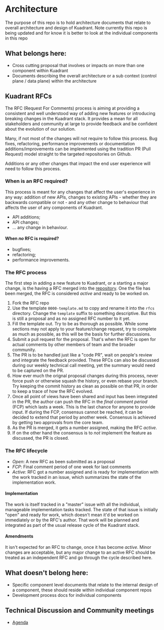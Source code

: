 # Architecture

The purpose of this repo is to hold architecture documents that relate to overall architecture and design of Kuadrant.
Note currently this repo is being updated and for know it is better to look at the individual components in this repo

## What belongs here:

- Cross cutting proposal that involves or impacts on more than one component within Kuadrant
- Documents describing the overall architecture or a sub context (control plane / data plane) within the architecture 

## Kuadrant RFCs

The RFC (Request For Comments) process is aiming at providing a consistent and well understood way of adding new features or introducing breaking changes in the Kuadrant stack. It provides a mean for all stakeholders and community at large to provide feedback and be confident about the evolution of our solution.

Many, if not most of the changes will not require to follow this process. Bug fixes, refactoring, performance improvements or documentation additions/improvements can be implemented using the tradition PR (Pull Request) model straight to the targeted repositories on Github. 

Additions or any other changes that impact the end user experience will need to follow this process.

### When is an RFC required?

This process is meant for any changes that affect the user's experience in any way: addition of new APIs, changes to existing APIs - whether they are backwards compatible or not - and any other change to behaviour that affects the user of any components of Kuadrant.

 - API additions;
 - API changes;
 - … any change in behaviour.

#### When _no_ RFC is required?

- bugfixes;
- refactoring; 
- performance improvements.


### The RFC process

The first step in adding a new feature to Kuadrant, or a starting a major change, is the having a RFC merged into the [repository](https://github.com/Kuadrant/architecture). One the file has been merged, the RFC is considered _active_ and ready to be worked on.

1. Fork the RFC repo
1. Use the template `0000-template.md` to copy and rename it into the `rfcs` directory. Change the `template` suffix to something descriptive. But this is still a proposal and as no assigned RFC number to it yet.
1. Fill the template out. Try to be as thorough as possible. While some sections may not apply to your feature/change request, try to complete as much as possible, as this will be the basis for further discussions.
1. Submit a pull request for the proposal. That's when the RFC is open for actual comments by other members of team and the broader community.
1. The PR is to be handled just like a "code PR", wait on people's review and integrate the feedback provided. These RFCs can also be discussed during our weekly technical call meeting, yet the summary would need to be captured on the PR.
1. How ever much the orignal proposal changes during this process, never force push or otherwise squash the history, or even rebase your branch. Try keeping the commit history as clean as possible on that PR, in order to keep a trace of how the RFC evolved.
1. Once all point of views have been shared and input has been integrated in the PR, the author can push the RFC in the _final comment period_ (FCP) which lasts a week. This is the last chance for anyone to provide input. If during the FCP, consensus cannot be reached, it can be decided to extend that period by another week. Consensus is achieved by getting two approvals from the core team.
1. As the PR is merged, it gets a number assigned, making the RFC _active_. 
1. If on the other hand the consensus is to _not_ implement the feature as discussed, the PR is closed.

### The RFC lifecycle

- _Open_: A new RFC as been submitted as a proposal
- _FCP_: Final comment period of one week for last comments
- _Active_: RFC got a number assigned and is ready for implementation with the work tracked in an issue, which summarizes the state of the implementation work.

#### Implementation

The work is itself tracked in a "master" issue with all the individual, manageable implementation tasks tracked. 
The state of that issue is initially "open" and ready for work, which doesn't mean it'd be worked on immediately or by the RFC's author. That work will be planned and integrated as part of the usual release cycle of the Kuadrant stack. 

#### Amendments

It isn't expected for an RFC to change, once it has become _active_. Minor changes are acceptable, but any major change to an active RFC should be treated as an independent RFC and go through the cycle described here.


## What doesn't belong here:

- Specific component level documents that relate to the internal design of a component, these should reside within individual component repos
- Development process docs for individual components


## Technical Discussion and Community meetings

- [Agenda](./meetings/agenda.md)
